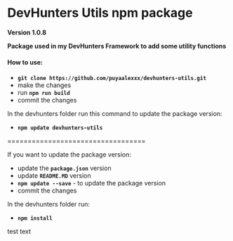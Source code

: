 # DevHunters Utils npm package
**Version 1.0.8**

**Package used in my DevHunters Framework to add some utility functions**

#### How to use:

- **`git clone https://github.com/puyaalexxx/devhunters-utils.git`**
- make the changes
- run **`npm run build`**
- commit the changes

 In the devhunters folder run this command to update the package version:
- **`npm update devhunters-utils`**

==================================

If you want to update the package version:
- update the **`package.json`** version
- update **`README.MD`** version
- **`npm update --save`** - to update the package version 
- commit the changes

 In the devhunters folder run:
- **`npm install`**

test text
